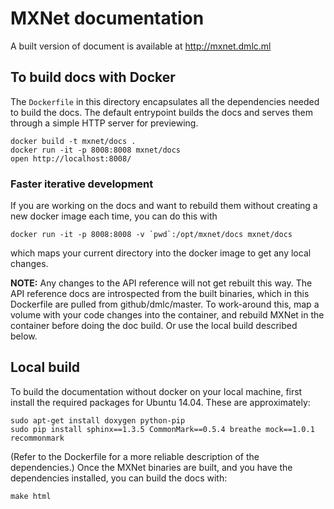 # MXNet documentation

A built version of document is available at http://mxnet.dmlc.ml

## To build docs with Docker

The `Dockerfile` in this directory encapsulates all the dependencies needed
to build the docs.  The default entrypoint builds the docs and serves them
through a simple HTTP server for previewing.

```
docker build -t mxnet/docs .
docker run -it -p 8008:8008 mxnet/docs
open http://localhost:8008/
```

### Faster iterative development

If you are working on the docs and want to rebuild them without creating a new
docker image each time, you can do this with

```
docker run -it -p 8008:8008 -v `pwd`:/opt/mxnet/docs mxnet/docs
```

which maps your current directory into the docker image to get any local 
changes.

**NOTE:** Any changes to the API reference will not get rebuilt this way.
The API reference docs are introspected from the built binaries, which 
in this Dockerfile are pulled from github/dmlc/master.  To work-around
this, map a volume with your code changes into the container, and rebuild
MXNet in the container before doing the doc build.  Or use the local
build described below.

## Local build

To build the documentation without docker on your local machine, first
install the required packages for Ubuntu 14.04.  These are approximately:

```
sudo apt-get install doxygen python-pip
sudo pip install sphinx==1.3.5 CommonMark==0.5.4 breathe mock==1.0.1 recommonmark
```

(Refer to the Dockerfile for a more reliable description of the dependencies.)
Once the MXNet binaries are built, and you have the dependencies installed,
you can build the docs with:

```make html```

